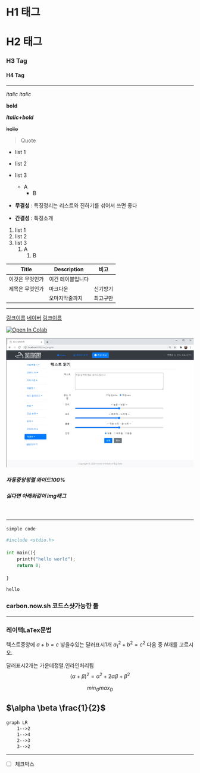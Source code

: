 # H1 태그
# H2 태그
### H3 Tag
#### H4 Tag

---

*italic*
_italic_

**bold**

**_italic+bold_**

~~hello~~

> Quote

- list 1
- list 2
- list 3
    - A
        - B

- **무결성** : 특징정리는 리스트와 진하기를 섞어서 쓰면 좋다
- **간결성** : 특징소개

1. list 1
3. list 2
3. list 3
    1. A
        1. B

|Title|Description| 비고|
|---|---|---|
|이것은 무엇인가|이건 테이블입니다|
|제목은 무엇인가|마크다운|신기방기|
||오마지막줄까지|최고구만|

---
[링크이름](링크주소)
[네이버](never.com)
<a href="naver.com">링크이름</a>

[![Open In Colab](https://colab.research.google.com/assets/colab-badge.svg)](https://colab.research.google.com/github/EGEG1212//Machine-Learning-2020/blob/main/08.AI-Site/04_KAKAO_언어감지.ipynb)

![이미지깨졌을때alt태그같은거임](https://github.com/EGEG1212/Flask-web/blob/main/04.MachineLearning/static/gallery/10_%EC%9E%90%EC%97%B0%EC%96%B4/a2_%ED%85%8D%EC%8A%A4%ED%8A%B8%EC%9D%BD%EA%B8%B0_1.jpg)
##### 자동중앙정렬 와이드100%
##### 싫다면 아래와같이 img태그
<img src="" width=1000>

---

`simple code`

``` python #원하는문법으로
#include <stdio.h>

int main(){
    printf("hello world");
    return 0;

}
```

``` sh #결과같은거
hello
```
### carbon.now.sh 코드스샷가능한 툴

---
### 레이택LaTex문법
텍스트중앙에 $a+b=c$ 넣을수있는 달러표시1개
$a^2_1 + b^2 = c^2$
다음 중 $N$개를 고르시오.

달러표시2개는 가운데정렬.인라인처리됨$$(\alpha + \beta)^2 = \alpha^2 + 2 \alpha \beta + \beta^2$$

$$min_Gmax_D$$

$\alpha \beta \frac{1}{2}$
---
```mermaid
graph LR
    1-->2
    1-->4
    2-->3
    3-->2
```
---
- [ ] 체크박스 


